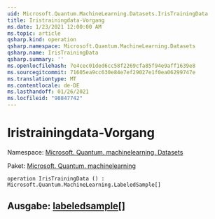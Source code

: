 ```yaml
---
uid: Microsoft.Quantum.MachineLearning.Datasets.IrisTrainingData
title: Iristrainingdata-Vorgang
ms.date: 1/23/2021 12:00:00 AM
ms.topic: article
qsharp.kind: operation
qsharp.namespace: Microsoft.Quantum.MachineLearning.Datasets
qsharp.name: IrisTrainingData
qsharp.summary: ''
ms.openlocfilehash: 7e4cec01ded6cc58f2269cfa85f94e9aff1639e8
ms.sourcegitcommit: 71605ea9cc630e84e7ef29027e1f0ea06299747e
ms.translationtype: MT
ms.contentlocale: de-DE
ms.lasthandoff: 01/26/2021
ms.locfileid: "98847742"
---
```

# <a name="iristrainingdata-operation"></a>Iristrainingdata-Vorgang

Namespace: [Microsoft. Quantum. machinelearning. Datasets](xref:Microsoft.Quantum.MachineLearning.Datasets)

Paket: [Microsoft. Quantum. machinelearning](https://nuget.org/packages/Microsoft.Quantum.MachineLearning)




```qsharp
operation IrisTrainingData () : Microsoft.Quantum.MachineLearning.LabeledSample[]
```


## <a name="output--labeledsample"></a>Ausgabe: [labeledsample](xref:Microsoft.Quantum.MachineLearning.LabeledSample)[]

